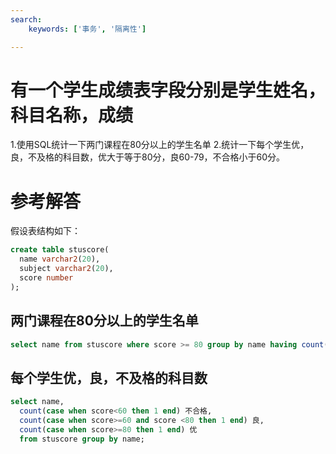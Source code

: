 ```yaml
---
search:
    keywords: ['事务', '隔离性']

---
```


# 有一个学生成绩表字段分别是学生姓名，科目名称，成绩
1.使用SQL统计一下两门课程在80分以上的学生名单
2.统计一下每个学生优，良，不及格的科目数，优大于等于80分，良60-79，不合格小于60分。

# 参考解答
假设表结构如下：

```sql
create table stuscore(
  name varchar2(20),
  subject varchar2(20),
  score number
);
``` 

## 两门课程在80分以上的学生名单
```sql
select name from stuscore where score >= 80 group by name having count(*)>=2
``` 

## 每个学生优，良，不及格的科目数
```sql
select name,
  count(case when score<60 then 1 end) 不合格,
  count(case when score>=60 and score <80 then 1 end) 良,
  count(case when score>=80 then 1 end) 优  
  from stuscore group by name;
``` 







